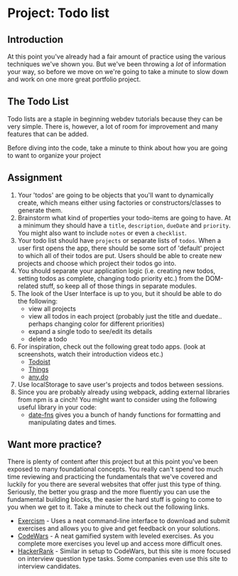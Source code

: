 # Project: Todo list

## Introduction

At this point you've already had a fair amount of practice using the various techniques we've shown you. But we've been throwing a _lot_ of information your way, so before we move on we're going to take a minute to slow down and work on one more great portfolio project.

## The Todo List

Todo lists are a staple in beginning webdev tutorials because they can be very simple. There is, however, a lot of room for improvement and many features that can be added.

Before diving into the code, take a minute to think about how you are going to want to organize your project

## Assignment

1. Your 'todos' are going to be objects that you'll want to dynamically create, which means either using factories or constructors/classes to generate them.
2. Brainstorm what kind of properties your todo-items are going to have. At a minimum they should have a `title`, `description`, `dueDate` and `priority`. You might also want to include `notes` or even a `checklist`.
3. Your todo list should have `projects` or separate lists of `todos`. When a user first opens the app, there should be some sort of 'default' project to which all of their todos are put. Users should be able to create new projects and choose which project their todos go into.
4. You should separate your application logic \(i.e. creating new todos, setting todos as complete, changing todo priority etc.\) from the DOM-related stuff, so keep all of those things in separate modules.
5. The look of the User Interface is up to you, but it should be able to do the following:
   - view all projects
   - view all todos in each project \(probably just the title and duedate.. perhaps changing color for different priorities\)
   - expand a single todo to see/edit its details
   - delete a todo
6. For inspiration, check out the following great todo apps. \(look at screenshots, watch their introduction videos etc.\)
   - [Todoist](https://en.todoist.com/)
   - [Things](https://culturedcode.com/things/)
   - [any.do](https://www.any.do/)
7. Use localStorage to save user's projects and todos between sessions.
8. Since you are probably already using webpack, adding external libraries from npm is a cinch! You might want to consider using the following useful library in your code:
   - [date-fns](https://github.com/date-fns/date-fns) gives you a bunch of handy functions for formatting and manipulating dates and times.

## Want more practice?

There is plenty of content after this project but at this point you've been exposed to many foundational concepts. You really can't spend too much time reviewing and practicing the fundamentals that we've covered and luckily for you there are several websites that offer just this type of thing. Seriously, the better you grasp and the more fluently you can use the fundamental building blocks, the easier the hard stuff is going to come to you when we get to it. Take a minute to check out the following links.

- [Exercism](http://exercism.io/) - Uses a neat command-line interface to download and submit exercises and allows you to give and get feedback on your solutions.
- [CodeWars](https://www.codewars.com/) - A neat gamified system with leveled exercises. As you complete more exercises you level up and access more difficult ones.
- [HackerRank](https://www.hackerrank.com/) - Similar in setup to CodeWars, but this site is more focused on interview question type tasks. Some companies even use this site to interview candidates.
